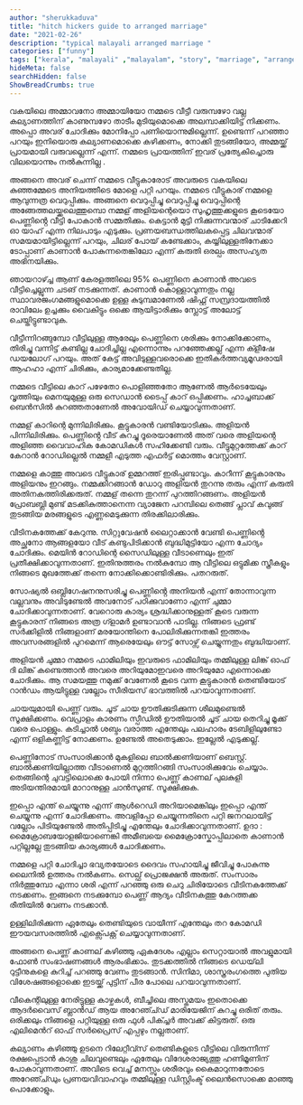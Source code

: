 ```yaml
---
author: "sherukkaduva"
title: "hitch hickers guide to arranged marriage"
date: "2021-02-26"
description: "typical malayali arranged marriage "
categories: ["funny"]
tags: ["kerala", "malayali" ,"malayalam", "story", "marriage", "arranged"]
hideMeta: false
searchHidden: false
ShowBreadCrumbs: true
--- 
```


വകയിലെ അമ്മാവനോ അമ്മായിയോ നമ്മടെ വീട്ടീ വരുമ്പഴോ വല്ല കല്യാണത്തിന് കാണുമ്പഴോ താടീം മുടിയുമൊക്കെ അലമ്പാക്കിയിട്ട് നിക്കണം. അപ്പൊ അവര് ചോദിക്കും മോനിപ്പോ പണിയൊന്നുമില്ലെന്ന്. ഉണ്ടെന്ന് പറഞ്ഞാ പറയും ഇനിയൊരു കല്യാണമൊക്കെ കഴിക്കണം, നോക്കി തുടങ്ങിയോ, അമ്മയ്ക്ക് പ്രായമായി വരുവല്ലെന്ന് എന്ന്. നമ്മടെ പ്രായത്തിന് ഇവര് പ്രത്യേകിച്ചൊരു വിലയൊന്നും നൽകുന്നില്ല .


അങ്ങനെ അവര് ചെന്ന് നമ്മടെ വീട്ടുകാരോട് അവരുടെ വകയിലെ കുഞ്ഞമ്മേടെ അനിയത്തീടെ മോളെ പറ്റി പറയും. നമ്മടെ വീട്ടുകാര് നമ്മളെ ആവുന്നത്ര വെറുപ്പിക്കും. അങ്ങനെ വെറുപ്പിച്ചു വെറുപ്പിച്ചു വെറുപ്പിന്റെ അങ്ങേത്തലയ്ക്കലെത്തുമ്പൊ നമ്മള് അളിയന്റെയൊ സുഹൃത്തുക്കളുടെ കൂടെയോ പെണ്ണിൻ്റെ വീട്ടി പോകാൻ സമ്മതിക്കും. കെട്ടാൻ മുട്ടി നിക്കുന്നവന്മാര് ചാടിക്കേറി ഓ യാഹ് എന്ന നിലപാടും എടുക്കും. പ്രണയബന്ധത്തിലകപ്പെട്ട ചിലവന്മാര് സമയമായിട്ടില്ലെന്ന് പറയും, ചിലര് പോയ് കണ്ടേക്കാം, കയ്യിലുള്ളതിനേക്കാ ടോപ്പാണ് കാണാൻ പോകുന്നതെങ്കിലോ എന്ന് കരുതി ഒരല്പം അസഹ്യത അഭിനയിക്കും.


ഞായറാഴ്ച്ച ആണ് കേരളത്തിലെ 95% പെണ്ണിനെ കാണാൻ അവടെ വീട്ടിച്ചെല്ലുന്ന ചടങ് നടക്കുന്നത്. കാണാൻ കൊള്ളാവുന്നതും നല്ല സ്ഥാവരജംഗമങ്ങളുമൊക്കെ ഉള്ള കുടുമ്പമാണേൽ ഷിഫ്റ്റ് സമ്പ്രദായത്തിൽ രാവിലേം ഉച്ചക്കും വൈകിട്ടും ഒക്കെ ആയിട്ടാരിക്കും സ്ലോട്ട് അലോട്ട് ചെയ്തിട്ടുണ്ടാവുക.

വീട്ടീന്നിറങ്ങുമ്പോ വീട്ടിലുള്ള ആരേലും പെണ്ണിനെ ശരിക്കും നോക്കിക്കോണം, തിരിച്ചു വന്നിട്ട് കണ്ടില്ല ചോദിച്ചില്ല എന്നൊന്നും പറഞ്ഞേക്കല്ല് എന്ന ക്ളീഷേ ഡയലോഗ് പറയും. അത് കേട്ട് അവിടുള്ളവരൊക്കെ ഇതികർത്തവ്യമൂഢരായി ആഹഹാ എന്ന് ചിരിക്കും, കാര്യമാക്കേണ്ടതില്ല.


നമ്മടെ വീട്ടിലെ കാറ് പഴേതോ പൊളിഞ്ഞതോ ആണേൽ ആർടെയേലും വൃത്തിയും മെനയുമുള്ള ഒരു സെഡാൻ ടൈപ്പ് കാറ് ഒപ്പിക്കണം. ഹാച്ചബാക്ക് ബെൻസിൽ കുറഞ്ഞതാണേൽ അവോയിഡ് ചെയ്യാവുന്നതാണ്.


നമ്മള് കാറിന്റെ മുന്നിലിരിക്കും. കൂട്ടുകാരൻ വണ്ടിയോടിക്കും. അളിയൻ പിന്നിലിരിക്കും. പെണ്ണിൻ്റെ വീട് കുറച്ചു ദൂരെയാണേൽ അത് വരെ അളിയന്റെ അളിഞ്ഞ വൈവാഹിക കോമഡികൾ സഹിക്കേണ്ടി വരും. വീട്ടുമുറ്റത്തേക്ക് കാറ് കേറാൻ റോഡില്ലെൽ നമ്മളീ എടുത്ത എഫർട്ട് മൊത്തം വേസ്റ്റാണ്.


നമ്മളെ കാത്തു അവടെ വീട്ടുകാര് ഉമ്മറത്ത് ഇരിപ്പുണ്ടാവും. കാറീന്ന് കൂട്ടുകാരനും അളിയനും ഇറങ്ങും. നമ്മക്കിറങ്ങാൻ ഡോറു അളിയൻ തുറന്നു തരും എന്ന് കരുതി അതിനകത്തിരിക്കരുത്. നമ്മള് തന്നെ തുറന്ന് പുറത്തിറങ്ങണം. അളിയൻ പ്രോബബ്ലി മുണ്ട് മടക്കികുത്താനെന്ന വ്യാജേന പറമ്പിലെ തെങ്ങ് പ്ലാവ് കവുങ്ങ് തുടങ്ങിയ മരങ്ങളുടെ എണ്ണമെടുക്കുന്ന തിരക്കിലാരിക്കും.


വീടിനകത്തേക്ക് കേറുന്നു. സിറ്റുവേഷൻ ലൈറ്റാക്കാൻ വേണ്ടി പെണ്ണിൻ്റെ അച്ഛനോ ആങ്ങളയോ വീട് കണ്ടുപിടിക്കാൻ ബുദ്ധിമുട്ടിയോ എന്ന ചോദ്യം ചോദിക്കും. മെയിൻ റോഡിന്റെ സൈഡിലുള്ള വീടാണെലും ഇത് പ്രതീക്ഷിക്കാവുന്നതാണ്. ഇതിനുത്തരം നൽകുമ്പോ ആ വീട്ടിലെ ഒട്ടുമിക്ക സ്ത്രീകളും നിങ്ങടെ മുഖത്തേക്ക് തന്നെ നോക്കിക്കൊണ്ടിരിക്കും. പതറരുത്.


സോഷ്യൽ ഒബ്ലിഗേഷനനുസരിച്ചു പെണ്ണിൻ്റെ അനിയൻ എന്ന് തോന്നാവുന്ന വല്ലവനും അവിടുണ്ടേൽ അവനോട് പഠിക്കുവാണോ എന്ന് ചുമ്മാ ചോദിക്കാവുന്നതാണ്. വേറൊരു കാര്യം ശ്രദ്ധിക്കാനുള്ളത് കൂടെ വരുന്ന കൂട്ടുകാരന് നിങ്ങടെ അത്ര ഗ്ളാമർ ഉണ്ടാവാൻ പാടില്ല. നിങ്ങടെ ഫ്രണ്ട് സർക്കിളിൽ നിങ്ങളാണ് മരയോന്തിനെ പോലിരിക്കുന്നതങ്കി ഇത്തരം അവസരങ്ങളിൽ പുറമെന്ന് ആരെയേലും ഔട്ട് സോഴ്സ് ചെയ്യുന്നതും ബുദ്ധിയാണ്.


അളിയൻ ചുമ്മാ നമ്മടെ ഫാമിലിയും ഇവരുടെ ഫാമിലിയും തമ്മിലുള്ള ലിങ്ക് ഓഫ് ദി ലിങ്ക് കണ്ടെത്താൻ അവരെ അറിയുമോഇവരെ അറിയുമോ എന്നൊക്കെ ചോദിക്കും. ആ സമയത്തു നമുക്ക് വേണേൽ കൂടെ വന്ന കൂട്ടുകാരൻ തെണ്ടിയോട് റാൻഡം ആയിട്ടുള്ള വല്ലോം സീരിയസ് ഭാവത്തിൽ പറയാവുന്നതാണ്.


ചായയുമായി പെണ്ണ് വരും. ചൂട് ചായ ഊതിക്കുടിക്കുന്ന ശീലമുണ്ടെൽ സൂക്ഷിക്കണം. വെപ്രാളം കാരണം സ്പീഡിൽ ഊതിയാൽ ചൂട് ചായ തെറിച്ചു മൂക്ക് വരെ പൊള്ളും. കടിച്ചാൽ ശബ്ദം വരാത്ത എന്തേലും പലഹാരം ടേബിളിലുണ്ടോ എന്ന് ഒളികണ്ണിട്ട് നോക്കണം. ഉണ്ടേൽ അതെടുക്കാം. ഇല്ലേൽ എടുക്കല്ല്.


പെണ്ണിനോട് സംസാരിക്കാൻ മുകളിലെ ബാൽക്കണിയാണ് ബെസ്റ്റ്. ബാൽക്കണിയില്ലാത്ത വീടാണെൽ മുറ്റത്തിറങ്ങി സംസാരിക്കുവേം ചെയ്യാം. തെങ്ങിന്റെ ചുവട്ടിലൊക്കെ പോയി നിന്നാ പെണ്ണ് കാണല് പുലകുളി അടിയന്തിരമായി മാറാനുള്ള ചാൻസുണ്ട്. സൂക്ഷിക്കുക.


ഇപ്പൊ എന്ത് ചെയ്യുന്നു എന്ന് ആൾറെഡി അറിയാമെങ്കിലും ഇപ്പൊ എന്ത് ചെയ്യുന്നു എന്ന് ചോദിക്കണം. അവളിപ്പോ ചെയ്യുന്നതിനെ പറ്റി ജനറലായിട്ട് വല്ലോം പിടിയുണ്ടേൽ അതിപ്പിടിച്ചു എന്തേലും ചോദിക്കാവുന്നതാണ്. ഉദാ : മൈക്രോബയോളജിയാണെങ്കി അമീബയെ മൈക്രോസ്കോപ്പിലാതെ കാണാൻ പറ്റില്ലല്ലേ തുടങ്ങിയ കാര്യങ്ങൾ ചോദിക്കണം.


നമ്മളെ പറ്റി ചോദിച്ചാ ഭവ്യതയോടെ ദൈവം സഹായിച്ചു ജീവിച്ചു പോകുന്നു ലൈനിൽ ഉത്തരം നൽകണം. സെല്ഫ് പ്രൊജക്ഷൻ അരുത്. സംസാരം നിർത്തുമ്പോ എന്നാ ശരി എന്ന് പറഞ്ഞു ഒരു ചെറു ചിരിയോടെ വീടിനകത്തേക്ക് നടക്കണം. ഇങ്ങനെ നടക്കുമ്പോ പെണ്ണ് ആദ്യം വീടിനകത്തു കേറത്തക്ക രീതിയിൽ വേണം നടക്കാൻ.


ഉള്ളിലിരിക്കുന്ന ഏതേലും തെണ്ടിയുടെ വായീന്ന് എന്തേലും തറ കോമഡി ഈയവസരത്തിൽ എക്സ്പെക്റ്റ് ചെയ്യാവുന്നതാണ്.


അങ്ങനെ പെണ്ണ് കാണല് കഴിഞ്ഞു ഏകദേശം എല്ലാം സെറ്റായാൽ അവളുമായി ഫോൺ സംഭാഷണങ്ങൾ ആരംഭിക്കാം. തുടക്കത്തിൽ നിങ്ങടെ ഡെയ്‌ലി റുട്ടീനുകളെ കുറിച്ച് പറഞ്ഞു വേണം തുടങ്ങാൻ. സിനിമാ, ശാസ്ത്രരംഗത്തെ പുതിയ വിശേഷങ്ങളൊക്കെ ഇടയ്ക്ക് പുട്ടിന് പീര പോലെ പറയാവുന്നതാണ്.


വീകെന്റിലുള്ള നേരിട്ടുള്ള കാഴ്ചകൾ, ബീച്ചിലെ അസ്തമയം ഇതൊക്കെ ആദർവൈസ് ബ്ലാൻഡ് ആയ അറേഞ്ച്ഡ് മാരിയേജിന് കുറച്ചു ഒരിത് തരും. ഒരിക്കലും നിങ്ങളെ പറ്റിയുള്ള ഒരു ഫുൾ പിക്ച്ചർ അവക്ക് കിട്ടരുത്. ഒരു എലിമെൻറ് ഓഫ് സർപ്രൈസ് എപ്പഴും നല്ലതാണ്.


കല്യാണം കഴിഞ്ഞു ഉടനെ റിലേറ്റീവ്സ് തെണ്ടികളുടെ വീട്ടിലെ വിരുന്നീന്ന് രക്ഷപ്പെടാൻ കാശു ചിലവുണ്ടെലും ഏതേലും വിദേശരാജ്യത്തു ഹണിമൂണിന് പോകാവുന്നതാണ്. അവിടെ വെച്ച് മനസ്സും ശരീരവും കൈമാറുന്നതോടെ അറേഞ്ച്ഡും പ്രണയവിവാഹവും തമ്മിലുള്ള ഡിസ്റ്റിംക്ട് ലൈൻസൊക്കെ മാഞ്ഞു പൊക്കോളും.